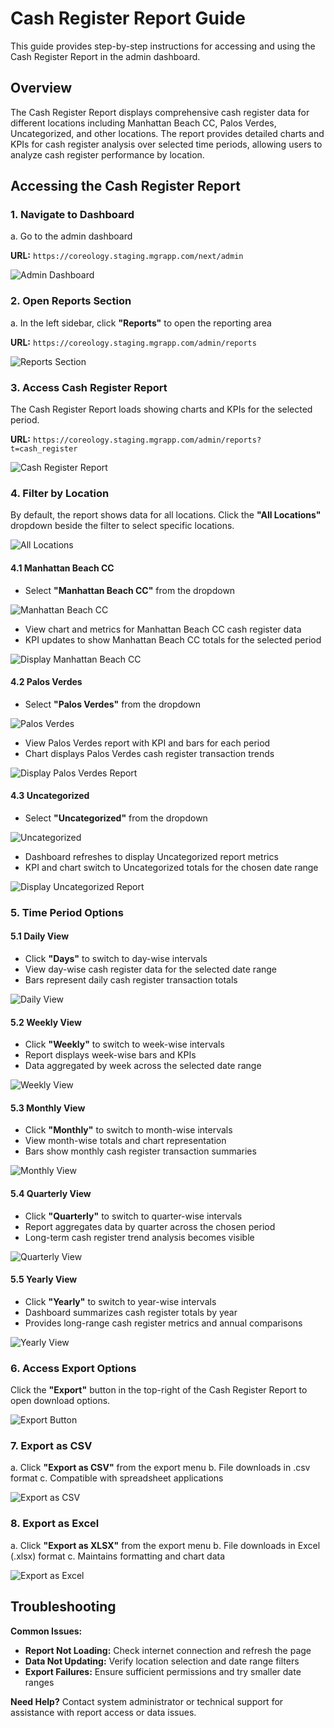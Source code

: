 # Cash Register Report Guide

This guide provides step-by-step instructions for accessing and using the Cash Register Report in the admin dashboard.

## Overview

The Cash Register Report displays comprehensive cash register data for different locations including Manhattan Beach CC, Palos Verdes, Uncategorized, and other locations. The report provides detailed charts and KPIs for cash register analysis over selected time periods, allowing users to analyze cash register performance by location.

## Accessing the Cash Register Report

### 1. Navigate to Dashboard

a. Go to the admin dashboard

**URL:** `https://coreology.staging.mgrapp.com/next/admin`

![Admin Dashboard](images/dashboard.png)

### 2. Open Reports Section

a. In the left sidebar, click **"Reports"** to open the reporting area

**URL:** `https://coreology.staging.mgrapp.com/admin/reports`

![Reports Section](images/reports-section.png)

### 3. Access Cash Register Report

The Cash Register Report loads showing charts and KPIs for the selected period.

**URL:** `https://coreology.staging.mgrapp.com/admin/reports?t=cash_register`

![Cash Register Report](images/cash-register-report.png)

### 4. Filter by Location

By default, the report shows data for all locations. Click the **"All Locations"** dropdown beside the filter to select specific locations.

![All Locations](images/cash-all-locations.png)

#### 4.1 Manhattan Beach CC

- Select **"Manhattan Beach CC"** from the dropdown

![Manhattan Beach CC](images/cash-manhattan-beach-cc.png)

- View chart and metrics for Manhattan Beach CC cash register data
- KPI updates to show Manhattan Beach CC totals for the selected period

![Display Manhattan Beach CC](images/display-cash-manhattan-beach-cc.png)

#### 4.2 Palos Verdes

- Select **"Palos Verdes"** from the dropdown

![Palos Verdes](images/cash-palos-verdes.png)

- View Palos Verdes report with KPI and bars for each period
- Chart displays Palos Verdes cash register transaction trends

![Display Palos Verdes Report](images/display-cash-palos-verdes-report.png)

#### 4.3 Uncategorized

- Select **"Uncategorized"** from the dropdown

![Uncategorized](images/cash-uncategorized.png)

- Dashboard refreshes to display Uncategorized report metrics
- KPI and chart switch to Uncategorized totals for the chosen date range

![Display Uncategorized Report](images/display-cash-uncategorized-report.png)

### 5. Time Period Options

#### 5.1 Daily View
- Click **"Days"** to switch to day-wise intervals
- View day-wise cash register data for the selected date range
- Bars represent daily cash register transaction totals

![Daily View](images/cash-daily-view.png)

#### 5.2 Weekly View
- Click **"Weekly"** to switch to week-wise intervals
- Report displays week-wise bars and KPIs
- Data aggregated by week across the selected date range

![Weekly View](images/cash-weekly-view.png)

#### 5.3 Monthly View
- Click **"Monthly"** to switch to month-wise intervals
- View month-wise totals and chart representation
- Bars show monthly cash register transaction summaries

![Monthly View](images/cash-monthly-view.png)

#### 5.4 Quarterly View
- Click **"Quarterly"** to switch to quarter-wise intervals
- Report aggregates data by quarter across the chosen period
- Long-term cash register trend analysis becomes visible

![Quarterly View](images/cash-quarterly-view.png)

#### 5.5 Yearly View
- Click **"Yearly"** to switch to year-wise intervals
- Dashboard summarizes cash register totals by year
- Provides long-range cash register metrics and annual comparisons

![Yearly View](images/cash-yearly-view.png)

### 6. Access Export Options

Click the **"Export"** button in the top-right of the Cash Register Report to open download options.

![Export Button](images/cash-export-button.png)

### 7. Export as CSV

a. Click **"Export as CSV"** from the export menu
b. File downloads in .csv format
c. Compatible with spreadsheet applications

![Export as CSV](images/cash-export-as-csv.png)

### 8. Export as Excel

a. Click **"Export as XLSX"** from the export menu
b. File downloads in Excel (.xlsx) format
c. Maintains formatting and chart data

![Export as Excel](images/cash-export-as-xlsx.png)

## Troubleshooting

**Common Issues:**
- **Report Not Loading:** Check internet connection and refresh the page
- **Data Not Updating:** Verify location selection and date range filters
- **Export Failures:** Ensure sufficient permissions and try smaller date ranges

**Need Help?** Contact system administrator or technical support for assistance with report access or data issues.
